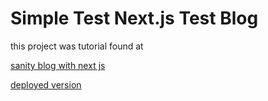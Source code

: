 # Simple Test Next.js Test Blog

this project was tutorial found at

[sanity blog with next js](https://www.sanity.io/blog/build-your-own-blog-with-sanity-and-next-js)

[deployed version](https://testblog-ruddy.vercel.app/)
